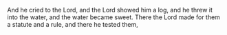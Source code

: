And he cried to the Lord, and the Lord showed him a log, and he threw it into the water, and the water became sweet. There the Lord made for them a statute and a rule, and there he tested them,

